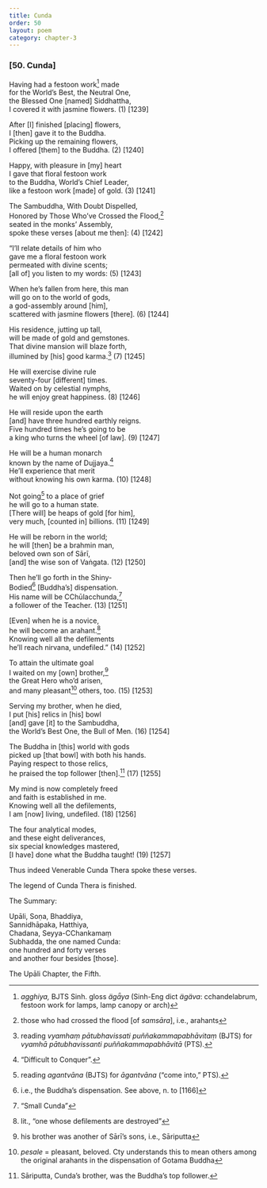 ```yaml
---
title: Cunda
order: 50
layout: poem
category: chapter-3
---
```


### \[50. Cunda\]

Having had a festoon work[^1] made  
for the World’s Best, the Neutral One,  
the Blessed One \[named\] Siddhattha,  
I covered it with jasmine flowers. (1) \[1239\]

After \[I\] finished \[placing\] flowers,  
I \[then\] gave it to the Buddha.  
Picking up the remaining flowers,  
I offered \[them\] to the Buddha. (2) \[1240\]

Happy, with pleasure in \[my\] heart  
I gave that floral festoon work  
to the Buddha, World’s Chief Leader,  
like a festoon work \[made\] of gold. (3) \[1241\]

The Sambuddha, With Doubt Dispelled,  
Honored by Those Who’ve Crossed the Flood,[^2]  
seated in the monks’ Assembly,  
spoke these verses \[about me then\]: (4) \[1242\]

“I’ll relate details of him who  
gave me a floral festoon work  
permeated with divine scents;  
\[all of\] you listen to my words: (5) \[1243\]

When he’s fallen from here, this man  
will go on to the world of gods,  
a god-assembly around \[him\],  
scattered with jasmine flowers \[there\]. (6) \[1244\]

His residence, jutting up tall,  
will be made of gold and gemstones.  
That divine mansion will blaze forth,  
illumined by \[his\] good karma.[^3] (7) \[1245\]

He will exercise divine rule  
seventy-four \[different\] times.  
Waited on by celestial nymphs,  
he will enjoy great happiness. (8) \[1246\]

He will reside upon the earth  
\[and\] have three hundred earthly reigns.  
Five hundred times he’s going to be  
a king who turns the wheel \[of law\]. (9) \[1247\]

He will be a human monarch  
known by the name of Dujjaya.[^4]  
He’ll experience that merit  
without knowing his own karma. (10) \[1248\]

Not going[^5] to a place of grief  
he will go to a human state.  
\[There will\] be heaps of gold \[for him\],  
very much, \[counted in\] billions. (11) \[1249\]

He will be reborn in the world;  
he will \[then\] be a brahmin man,  
beloved own son of Sārī,  
\[and\] the wise son of Vaṅgata. (12) \[1250\]

Then he’ll go forth in the Shiny-  
Bodied[^6] \[Buddha’s\] dispensation.  
His name will be <span class="diacritics" data-state="on">C</span><span class="no-diacritics" data-state="off">Ch</span>ūla<span class="diacritics" data-state="on">c</span><span class="no-diacritics" data-state="off">ch</span>unda,[^7]  
a follower of the Teacher. (13) \[1251\]

\[Even\] when he is a novice,  
he will become an arahant.[^8]  
Knowing well all the defilements  
he’ll reach nirvana, undefiled.” (14) \[1252\]

To attain the ultimate goal  
I waited on my \[own\] brother,[^9]  
the Great Hero who’d arisen,  
and many pleasant[^10] others, too. (15) \[1253\]

Serving my brother, when he died,  
I put \[his\] relics in \[his\] bowl  
\[and\] gave \[it\] to the Sambuddha,  
the World’s Best One, the Bull of Men. (16) \[1254\]

The Buddha in \[this\] world with gods  
picked up \[that bowl\] with both his hands.  
Paying respect to those relics,  
he praised the top follower \[then\].[^11] (17) \[1255\]

My mind is now completely freed  
and faith is established in me.  
Knowing well all the defilements,  
I am \[now\] living, undefiled. (18) \[1256\]

The four analytical modes,  
and these eight deliverances,  
six special knowledges mastered,  
\[I have\] done what the Buddha taught! (19) \[1257\]

Thus indeed Venerable Cunda Thera spoke these verses.

The legend of Cunda Thera is finished.

The Summary:

Upāli, Soṇa, Bhaddiya,  
Sannidhāpaka, Hatthiya,  
Chadana, Seyya-<span class="diacritics" data-state="on">C</span><span class="no-diacritics" data-state="off">Ch</span>ankamaṃ  
Subhadda, the one named Cunda:  
one hundred and forty verses  
and another four besides \[those\].

The Upāli Chapter, the Fifth.

[^1]: *agghiya,* BJTS Sinh. gloss *ägǟya* (Sinh-Eng dict *ägäva*: <span class="diacritics" data-state="on">c</span><span class="no-diacritics" data-state="off">ch</span>andelabrum, festoon work for lamps, lamp canopy or arch)

[^2]: those who had crossed the flood \[of *samsāra*\], i.e., arahants

[^3]: reading *vyamhaṃ pātubhavissati puññakammapabhāvitaṃ* (BJTS) for *vyamhā pātubhavissanti puññakammapabhāvitā* (PTS).

[^4]: “Difficult to Conquer”.

[^5]: reading *agantvāna* (BJTS) for *āgantvāna* (“come into,” PTS).

[^6]: i.e., the Buddha’s dispensation. See above, n. to \[1166\]

[^7]: “Small Cunda”

[^8]: lit., “one whose defilements are destroyed”

[^9]: his brother was another of Sārī’s sons, i.e., Sāriputta

[^10]: *pesale* = pleasant, beloved. Cty understands this to mean others among the original arahants in the dispensation of Gotama Buddha

[^11]: Sāriputta, Cunda’s brother, was the Buddha’s top follower.
